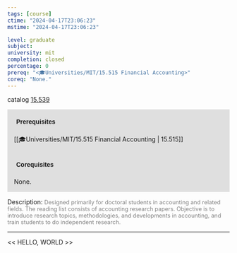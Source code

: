 ```yaml
---
tags: [course]
ctime: "2024-04-17T23:06:23"
mstime: "2024-04-17T23:06:23"

level: graduate
subject: 
university: mit
completion: closed
percentage: 0
prereq: "<🎓Universities/MIT/15.515 Financial Accounting>"
coreq: "None."
---
```


catalog [15.539](http://student.mit.edu/catalog/m15b.html#15.539)

<span style="display: block; padding: 15px; background-color: rgb(100, 100, 100, 0.2);"><font id="m_prereq1192_0" style="display: block; font-family: Arial, sans-serif; font-weight: bold; padding: 5px">Prerequisites</font><br><span id="prereq1192_0">[[🎓Universities/MIT/15.515 Financial Accounting | 15.515]]</span></span>
<span style="display: block; padding: 15px; background-color: rgb(100, 100, 100, 0.2);"><font id="m_coreq1192_0" style="display: block; font-family: Arial, sans-serif; font-weight: bold; padding: 5px">Corequisites</font><br><span id="coreq1192_0">None.</span></span>

<font style="">Description:</font>
<font style="color: grey; font-size: 0.8rem;">Designed primarily for doctoral students in accounting and related fields. The reading list consists of accounting research papers. Objective is to introduce research topics, methodologies, and developments in accounting, and train students to do independent research.</font>



---

<< HELLO, WORLD >>
